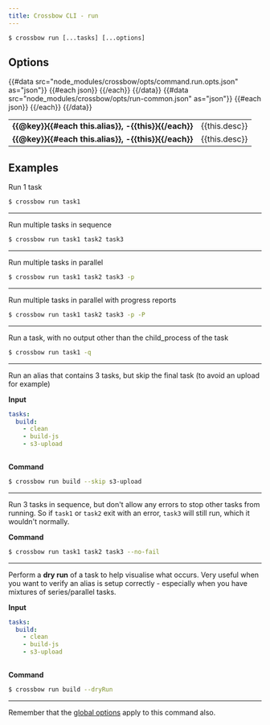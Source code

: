 ```yaml
---
title: Crossbow CLI - run
---
```


`$ crossbow run [...tasks] [...options]`

## Options

<table>
{{#data src="node_modules/crossbow/opts/command.run.opts.json" as="json"}}
{{#each json}}
    <tr>
    <td><strong>{{@key}}{{#each this.alias}}, -{{this}}{{/each}}</strong></td>
    <td>
        {{this.desc}}
    </td>
    </tr>
{{/each}}
{{/data}}
{{#data src="node_modules/crossbow/opts/run-common.json" as="json"}}
{{#each json}}
    <tr>
    <td><strong>{{@key}}{{#each this.alias}}, -{{this}}{{/each}}</strong></td>
    <td>
        {{this.desc}}
    </td>
    </tr>
{{/each}}
{{/data}}
</table>

## Examples

Run 1 task 

```bash
$ crossbow run task1
```

--- 
Run multiple tasks in sequence 

```bash
$ crossbow run task1 task2 task3
```

--- 
Run multiple tasks in parallel 

```bash
$ crossbow run task1 task2 task3 -p
```

--- 
Run multiple tasks in parallel with progress reports 

```bash
$ crossbow run task1 task2 task3 -p -P
```

--- 
Run a task, with no output other than the child_process of the task

```bash
$ crossbow run task1 -q
```

--- 

Run an alias that contains 3 tasks, but skip the final task (to avoid an upload for example)

**Input**

```yaml
tasks: 
  build:
    - clean
    - build-js
    - s3-upload
    
```

**Command**
```bash
$ crossbow run build --skip s3-upload
```

---

Run 3 tasks in sequence, but don't allow any errors to stop other tasks from running.
So if `task1` or `task2` exit with an error, `task3` will still run, which it wouldn't normally.

**Command**
```bash
$ crossbow run task1 task2 task3 --no-fail
```

---

Perform a **dry run** of a task to help visualise what occurs. Very useful when you want to verify
 an alias is setup correctly - especially when you have mixtures of series/parallel tasks.

**Input**

```yaml
tasks: 
  build:
    - clean
    - build-js
    - s3-upload
    
```

**Command**
```bash
$ crossbow run build --dryRun
```

--- 
Remember that the [global options](/docs/cli-options) apply to this command also.   